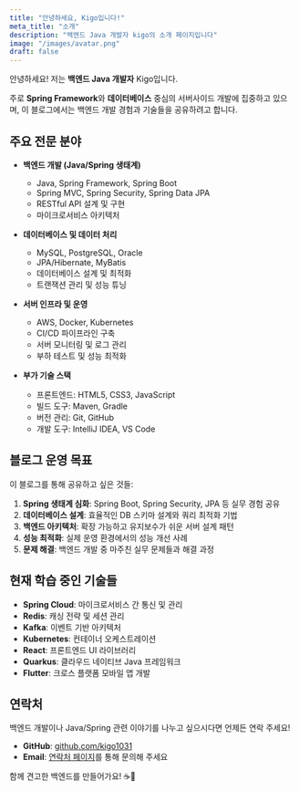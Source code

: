 ```yaml
---
title: "안녕하세요, Kigo입니다!"
meta_title: "소개"
description: "백엔드 Java 개발자 kigo의 소개 페이지입니다"
image: "/images/avatar.png"
draft: false
---
```


안녕하세요! 저는 **백엔드 Java 개발자** Kigo입니다.

주로 **Spring Framework**와 **데이터베이스** 중심의 서버사이드 개발에 집중하고 있으며, 이 블로그에서는 백엔드 개발 경험과 기술들을 공유하려고 합니다.

## 주요 전문 분야

- **백엔드 개발 (Java/Spring 생태계)**
  - Java, Spring Framework, Spring Boot
  - Spring MVC, Spring Security, Spring Data JPA
  - RESTful API 설계 및 구현
  - 마이크로서비스 아키텍처

- **데이터베이스 및 데이터 처리**
  - MySQL, PostgreSQL, Oracle
  - JPA/Hibernate, MyBatis
  - 데이터베이스 설계 및 최적화
  - 트랜잭션 관리 및 성능 튜닝

- **서버 인프라 및 운영**
  - AWS, Docker, Kubernetes
  - CI/CD 파이프라인 구축
  - 서버 모니터링 및 로그 관리
  - 부하 테스트 및 성능 최적화

- **부가 기술 스택**
  - 프론트엔드: HTML5, CSS3, JavaScript
  - 빌드 도구: Maven, Gradle
  - 버전 관리: Git, GitHub
  - 개발 도구: IntelliJ IDEA, VS Code

## 블로그 운영 목표

이 블로그를 통해 공유하고 싶은 것들:

1. **Spring 생태계 심화**: Spring Boot, Spring Security, JPA 등 실무 경험 공유
2. **데이터베이스 설계**: 효율적인 DB 스키마 설계와 쿼리 최적화 기법
3. **백엔드 아키텍처**: 확장 가능하고 유지보수가 쉬운 서버 설계 패턴
4. **성능 최적화**: 실제 운영 환경에서의 성능 개선 사례
5. **문제 해결**: 백엔드 개발 중 마주친 실무 문제들과 해결 과정

## 현재 학습 중인 기술들

- **Spring Cloud**: 마이크로서비스 간 통신 및 관리
- **Redis**: 캐싱 전략 및 세션 관리
- **Kafka**: 이벤트 기반 아키텍처
- **Kubernetes**: 컨테이너 오케스트레이션
- **React**: 프론트엔드 UI 라이브러리
- **Quarkus**: 클라우드 네이티브 Java 프레임워크
- **Flutter**: 크로스 플랫폼 모바일 앱 개발

## 연락처

백엔드 개발이나 Java/Spring 관련 이야기를 나누고 싶으시다면 언제든 연락 주세요!

- **GitHub**: [github.com/kigo1031](https://github.com/kigo1031)
- **Email**: [연락처 페이지](/contact)를 통해 문의해 주세요

함께 견고한 백엔드를 만들어가요! ☕🚀
